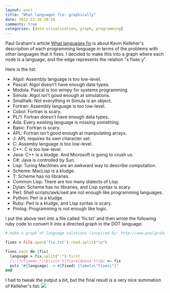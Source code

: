 ```yaml
---
layout: post
title: "What languages fix: graphically"
date: 2012-12-26 20:50
comments: true
categories: [data-visualization, graph, programming]
---
```


Paul Graham's article [What languages fix](http://www.paulgraham.com/fix.html) is about Kevin Kelleher's description of each programming language in terms of the problems with other languages that it fixes. I decided to make this into a graph where each node is a language, and the edge represents the relation "x fixes y".

Here is the list:

 - Algol: Assembly language is too low-level.
 - Pascal: Algol doesn't have enough data types.
 - Modula: Pascal is too wimpy for systems programming.
 - Simula: Algol isn't good enough at simulations.
 - Smalltalk: Not everything in Simula is an object.
 - Fortran: Assembly language is too low-level.
 - Cobol: Fortran is scary.
 - PL/1: Fortran doesn't have enough data types.
 - Ada: Every existing language is missing something.
 - Basic: Fortran is scary.
 - APL: Fortran isn't good enough at manipulating arrays.
 - J: APL requires its own character set.
 - C: Assemby language is too low-level.
 - C++: C is too low-level.
 - Java: C++ is a kludge. And Microsoft is going to crush us.
 - C#: Java is controlled by Sun.
 - Lisp: Turing Machines are an awkward way to describe computation.
 - Scheme: MacLisp is a kludge.
 - T: Scheme has no libraries.
 - Common Lisp: There are too many dialects of Lisp.
 - Dylan: Scheme has no libraries, and Lisp syntax is scary.
 - Perl: Shell scripts/awk/sed are not enough like programming languages.
 - Python: Perl is a kludge.
 - Ruby: Perl is a kludge, and Lisp syntax is scary.
 - Prolog: Programming is not enough like logic.

I put the above text into a file called 'fix.txt' and then wrote the following ruby code to convert it into a directed graph in the DOT language:

``` ruby
# make a graph of language solutions (inspired by: http://www.paulgraham.com/fix.html)

fixes = File.open('fix.txt').read.split("\n")

fixes.each do |fix|
  language = fix.split(":").first
  /\:(?<fixed>.*)\b(is(n't)?|are|doesn't)\b/ =~ fix
  puts "#{language} -> #{fixed} [label=\"fixes\"]"
end
```

I had to tweak the output a bit, but the final result is a very nice summation of Kelleher's list:
<a href="/images/blogimg/lang_fixes.png"><img src="/images/blogimg/lang_fixes.png"></a>
